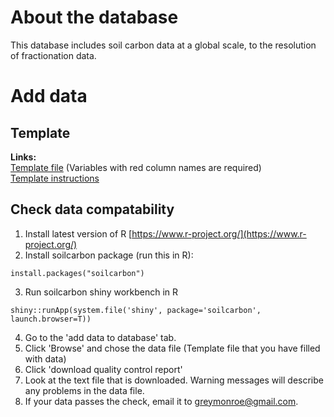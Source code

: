 # About the database
This database includes soil carbon data at a global scale, to the resolution of fractionation data. 

# Add data
## Template
**Links:**  
[Template file](https://github.com/powellcenter-soilcarbon/soilcarbon/raw/master/inst/extdata/Master_template.xlsx) (Variables with red column names are required)  
[Template instructions](https://github.com/powellcenter-soilcarbon/soilcarbon/raw/master/inst/extdata/Template_info.html)  

## Check data compatability

1. Install latest version of R [https://www.r-project.org/](https://www.r-project.org/)
2. Install soilcarbon package (run this in R):
```{r}
install.packages("soilcarbon")
```
3. Run soilcarbon shiny workbench in R
```{r}
shiny::runApp(system.file('shiny', package='soilcarbon', launch.browser=T))
```
4. Go to the 'add data to database' tab.
5. Click 'Browse' and chose the data file (Template file that you have filled with data) 
6. Click 'download quality control report' 
7. Look at the text file that is downloaded. Warning messages will describe any problems in the data file.
8. If your data passes the check, email it to greymonroe@gmail.com.

